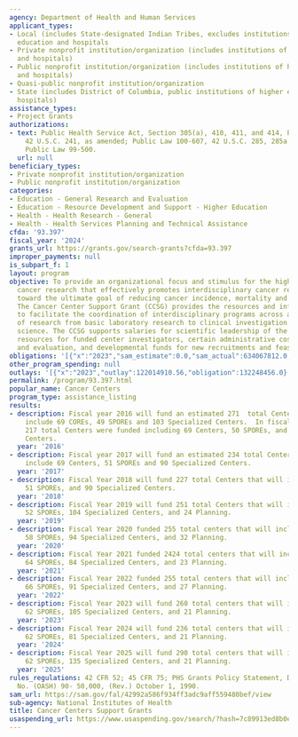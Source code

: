 ```yaml
---
agency: Department of Health and Human Services
applicant_types:
- Local (includes State-designated Indian Tribes, excludes institutions of higher
  education and hospitals
- Private nonprofit institution/organization (includes institutions of higher education
  and hospitals)
- Public nonprofit institution/organization (includes institutions of higher education
  and hospitals)
- Quasi-public nonprofit institution/organization
- State (includes District of Columbia, public institutions of higher education and
  hospitals)
assistance_types:
- Project Grants
authorizations:
- text: Public Health Service Act, Section 305(a), 410, 411, and 414, Public Law 78-410,
    42 U.S.C. 241, as amended; Public Law 100-607, 42 U.S.C. 285, 285a and 285a-3;
    Public Law 99-500.
  url: null
beneficiary_types:
- Private nonprofit institution/organization
- Public nonprofit institution/organization
categories:
- Education - General Research and Evaluation
- Education - Resource Development and Support - Higher Education
- Health - Health Research - General
- Health - Health Services Planning and Technical Assistance
cfda: '93.397'
fiscal_year: '2024'
grants_url: https://grants.gov/search-grants?cfda=93.397
improper_payments: null
is_subpart_f: 1
layout: program
objective: To provide an organizational focus and stimulus for the highest quality
  cancer research that effectively promotes interdisciplinary cancer research aimed
  toward the ultimate goal of reducing cancer incidence, mortality and morbidity.
  The Cancer Center Support Grant (CCSG) provides the resources and infrastructure
  to facilitate the coordination of interdisciplinary programs across a broad spectrum
  of research from basic laboratory research to clinical investigation to population
  science. The CCSG supports salaries for scientific leadership of the Center, shared
  resources for funded center investigators, certain administrative costs, planning
  and evaluation, and developmental funds for new recruitments and feasibility studies.
obligations: '[{"x":"2023","sam_estimate":0.0,"sam_actual":634067812.0,"usa_spending_actual":594117528.06},{"x":"2024","sam_estimate":0.0,"sam_actual":603769525.0,"usa_spending_actual":589446865.57},{"x":"2025","sam_estimate":0.0,"sam_actual":741861300.0,"usa_spending_actual":135221881.38}]'
other_program_spending: null
outlays: '[{"x":"2023","outlay":122014910.56,"obligation":132248456.0},{"x":"2024","outlay":23945250.72,"obligation":12781942.0},{"x":"2025","outlay":0.0,"obligation":2075744.0}]'
permalink: /program/93.397.html
popular_name: Cancer Centers
program_type: assistance_listing
results:
- description: Fiscal year 2016 will fund an estimated 271  total Centers that will
    include 69 COREs, 49 SPOREs and 103 Specialized Centers.  In fiscal Year 2016,
    217 total Centers were funded including 69 Centers, 50 SPOREs, and 98 Specialized
    Centers.
  year: '2016'
- description: Fiscal year 2017 will fund an estimated 234 total Centers that will
    include 69 Centers, 51 SPOREs and 90 Specialized Centers.
  year: '2017'
- description: Fiscal Year 2018 will fund 227 total Centers that will include 69 Centers,
    51 SPOREs, and 90 Specialized Centers.
  year: '2018'
- description: Fiscal Year 2019 will fund 251 total Centers that will include 71 Centers,
    52 SPOREs, 104 Specialized Centers, and 24 Planning.
  year: '2019'
- description: Fiscal Year 2020 funded 255 total centers that will include 71 Centers,
    58 SPOREs, 94 Specialized Centers, and 32 Planning.
  year: '2020'
- description: Fiscal Year 2021 funded 2424 total centers that will include 71 Centers,
    64 SPOREs, 84 Specialized Centers, and 23 Planning.
  year: '2021'
- description: Fiscal Year 2022 funded 255 total centers that will include 71 Centers,
    66 SPOREs, 91 Specialized Centers, and 27 Planning.
  year: '2022'
- description: Fiscal Year 2023 will fund 260 total centers that will include 72 Centers,
    62 SPOREs, 105 Specialized Centers, and 21 Planning.
  year: '2023'
- description: Fiscal Year 2024 will fund 236 total centers that will include 72 Centers,
    62 SPOREs, 81 Specialized Centers, and 21 Planning.
  year: '2024'
- description: Fiscal Year 2025 will fund 290 total centers that will include 72 Centers,
    62 SPOREs, 135 Specialized Centers, and 21 Planning.
  year: '2025'
rules_regulations: 42 CFR 52; 45 CFR 75; PHS Grants Policy Statement, DHHS Publication
  No. (OASH) 90- 50,000, (Rev.) October 1, 1990.
sam_url: https://sam.gov/fal/42992a586f934ff3adc9aff559480bef/view
sub-agency: National Institutes of Health
title: Cancer Centers Support Grants
usaspending_url: https://www.usaspending.gov/search/?hash=7c89913ed8b0eb916d38c27d896ea905
---
```


